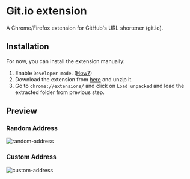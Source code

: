 # Git.io extension
A Chrome/Firefox extension for GitHub's URL shortener (git.io).
## Installation 
For now, you can install the extension manually:
1. Enable `Developer mode`. ([How?](https://developer.chrome.com/docs/extensions/mv2/faq/#faq-dev-01))
2. Download the extension from [here](https://github.com/mahdyar/git.io-extension/archive/main.zip) and unzip it.
3. Go to `chrome://extensions/` and click on `Load unpacked` and load the extracted folder from previous step.
## Preview
### Random Address
![random-address](https://user-images.githubusercontent.com/20593549/109420918-490f9c00-79ea-11eb-9e71-42754c448788.gif)
### Custom Address
![custom-address](https://user-images.githubusercontent.com/20593549/109420934-5b89d580-79ea-11eb-830a-0212299e6cac.gif)
